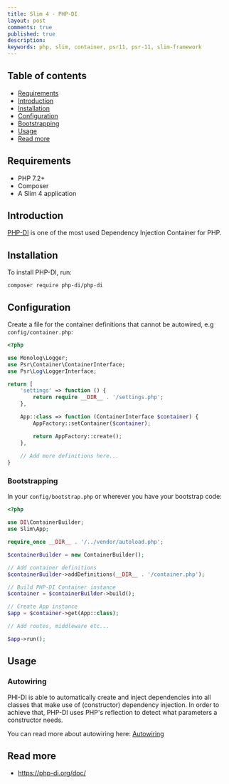 ```yaml
---
title: Slim 4 - PHP-DI
layout: post
comments: true
published: true
description:
keywords: php, slim, container, psr11, psr-11, slim-framework
---
```


## Table of contents

* [Requirements](#requirements)
* [Introduction](#introduction)
* [Installation](#installation)
* [Configuration](#configuration)
* [Bootstrapping](#bootstrapping)
* [Usage](#usage)
* [Read more](#read-more)

## Requirements

* PHP 7.2+
* Composer
* A Slim 4 application

## Introduction

[PHP-DI](https://php-di.org/) is one of the most used Dependency Injection Container for PHP.

## Installation

To install PHP-DI, run:

```
composer require php-di/php-di
```

## Configuration

Create a file for the container definitions that cannot be autowired, e.g `config/container.php`:

```php
<?php

use Monolog\Logger;
use Psr\Container\ContainerInterface;
use Psr\Log\LoggerInterface;

return [
    'settings' => function () {
        return require __DIR__ . '/settings.php';
    },

    App::class => function (ContainerInterface $container) {
        AppFactory::setContainer($container);

        return AppFactory::create();
    },
    
    // Add more definitions here...
}
```

### Bootstrapping

In your  `config/bootstrap.php` or wherever you have your bootstrap code:

```php
<?php

use DI\ContainerBuilder;
use Slim\App;

require_once __DIR__ . '/../vendor/autoload.php';

$containerBuilder = new ContainerBuilder();

// Add container definitions
$containerBuilder->addDefinitions(__DIR__ . '/container.php');

// Build PHP-DI Container instance
$container = $containerBuilder->build();

// Create App instance
$app = $container->get(App::class);

// Add routes, middleware etc...

$app->run();
```

## Usage

### Autowiring

PHI-DI is able to automatically create and inject dependencies into all classes
that make use of (constructor) dependency injection. In order to achieve that, PHP-DI uses PHP's reflection 
to detect what parameters a constructor needs.

You can read more about autowiring here: [Autowiring](https://php-di.org/doc/autowiring.html)

## Read more

* <https://php-di.org/doc/>
